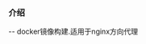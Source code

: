 <!--
 * @Author: zk
 * @Date: 2021-01-18 11:33:44
 * @LastEditors: zk
 * @LastEditTime: 2021-01-18 11:35:27
 * @Description: 
-->
### 介绍

-- docker镜像构建.适用于nginx方向代理